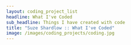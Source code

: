 ```yaml
---
layout: coding_project_list
headline: What I've Coded
sub_headline: Things I have created with code
title: "Suze Shardlow :: What I've Coded"
image: /images/coding_projects/coding.jpg
---
```

